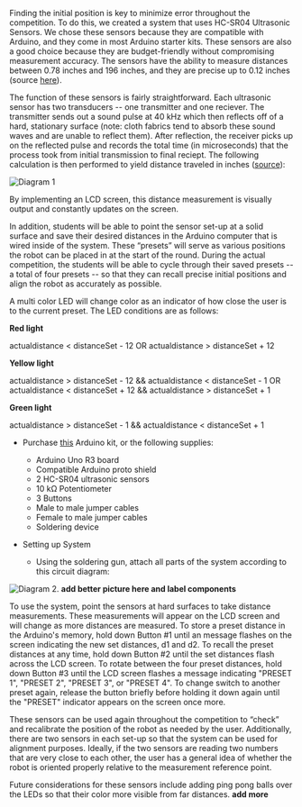 Finding the initial position is key to minimize error throughout the competition. To do this, we created a system that uses HC-SR04 Ultrasonic Sensors. We chose these sensors because they are compatible with Arduino, and they come in most Arduino starter kits. These sensors are also a good choice because they are budget-friendly without compromising measurement accuracy. The sensors have the ability to measure distances between 0.78 inches and 196 inches, and they are precise up to 0.12 inches (source [here](https://www.amazon.com/Smraza-Ultrasonic-Distance-Mounting-Duemilanove/dp/B01JG09DCK/ref=sr_1_3?dchild=1&keywords=hcsr04+ultrasonic+sensor&qid=1611768243&sr=8-3)).

The function of these sensors is fairly straightforward. Each ultrasonic sensor has two transducers -- one transmitter and one reciever. The transmitter sends out a sound pulse at 40 kHz which then reflects off of a hard, stationary surface (note: cloth fabrics tend to absorb these sound waves and are unable to reflect them). After reflection, the receiver picks up on the reflected pulse and records the total time (in microseconds) that the process took from initial transmission to final reciept. The following calculation is then performed to yield distance traveled in inches ([source](https://lastminuteengineers.com/arduino-sr04-ultrasonic-sensor-tutorial/)):

![Diagram 1](https://i.imgur.com/lByl8aq.jpg)

By implementing an LCD screen, this distance measurement is visually output and constantly updates on the screen.  

In addition, students will be able to point the sensor set-up at a solid surface and save their desired distances in the Arduino computer that is wired inside of the system.  These “presets” will serve as various positions the robot can be placed in at the start of the round. During the actual competition, the students will be able to cycle through their saved presets -- a total of four presets -- so that they can recall precise initial positions and align the robot as accurately as possible. 

A multi color LED will change color as an indicator of how close the user is to the current preset. The LED conditions are as follows:

**Red light**

actualdistance < distanceSet - 12 OR actualdistance > distanceSet + 12

**Yellow light**

actualdistance > distanceSet - 12 && actualdistance < distanceSet - 1 OR actualdistance < distanceSet + 12 && actualdistance > distanceSet + 1

**Green light**

actualdistance > distanceSet - 1 && actualdistance < distanceSet + 1

- Purchase [this](https://www.amazon.com/ELEGOO-Project-Tutorial-Controller-Projects/dp/B01D8KOZF4/ref=sr_1_1_sspa?dchild=1&keywords=Arduino+Kit&qid=1611777868&sr=8-1-spons&psc=1&spLa=ZW5jcnlwdGVkUXVhbGlmaWVyPUEzVVE2TU5ROE9JWEhDJmVuY3J5cHRlZElkPUEwMDM3MDU5MzRMV0NTQ0UyTlNVSiZlbmNyeXB0ZWRBZElkPUExMDAxMzc2M1RTT1dKR0NNR05TQiZ3aWRnZXROYW1lPXNwX2F0ZiZhY3Rpb249Y2xpY2tSZWRpcmVjdCZkb05vdExvZ0NsaWNrPXRydWU=) Arduino kit, or the following supplies:
  - Arduino Uno R3 board
  - Compatible Arduino proto shield
  - 2 HC-SR04 ultrasonic sensors
  - 10 kΩ Potentiometer
  - 3 Buttons
  - Male to male jumper cables
  - Female to male jumper cables
  - Soldering device

- Setting up System
  - Using the soldering gun, attach all parts of the system according to this circuit diagram:

![Diagram 2](https://i.imgur.com/Nut4l3B.jpg). **add better picture here and label components**

To use the system, point the sensors at hard surfaces to take distance measurements. These measurements will appear on the LCD screen and will change as more distances are measured. To store a preset distance in the Arduino's memory, hold down Button #1 until an message flashes on the screen indicating the new set distances, d1 and d2. To recall the preset distances at any time, hold down Button #2 until the set distances flash across the LCD screen. To rotate between the four preset distances, hold down Button #3 until the LCD screen flashes a message indicating "PRESET 1", "PRESET 2", "PRESET 3", or "PRESET 4". To change switch to another preset again, release the button briefly before holding it down again until the "PRESET" indicator appears on the screen once more.

These sensors can be used again throughout the competition to “check” and recalibrate the position of the robot as needed by the user. Additionally, there are two sensors in each set-up so that the system can be used for alignment purposes. Ideally, if the two sensors are reading two numbers that are very close to each other, the user has a general idea of whether the robot is oriented properly relative to the measurement reference point.

Future considerations for these sensors include adding ping pong balls over the LEDs so that their color more visible from far distances. **add more** 
